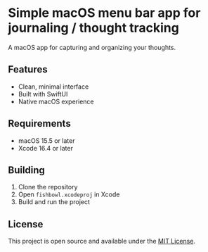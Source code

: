 # Simple macOS menu bar app for journaling / thought tracking

A macOS app for capturing and organizing your thoughts.

## Features

- Clean, minimal interface
- Built with SwiftUI
- Native macOS experience

## Requirements

- macOS 15.5 or later
- Xcode 16.4 or later

## Building

1. Clone the repository
2. Open `fishbowl.xcodeproj` in Xcode
3. Build and run the project

## License

This project is open source and available under the [MIT License](LICENSE). 
